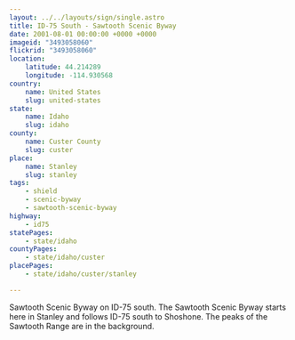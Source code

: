 ```yaml
---
layout: ../../layouts/sign/single.astro
title: ID-75 South - Sawtooth Scenic Byway
date: 2001-08-01 00:00:00 +0000 +0000
imageid: "3493058060"
flickrid: "3493058060"
location:
    latitude: 44.214289
    longitude: -114.930568
country:
    name: United States
    slug: united-states
state:
    name: Idaho
    slug: idaho
county:
    name: Custer County
    slug: custer
place:
    name: Stanley
    slug: stanley
tags:
    - shield
    - scenic-byway
    - sawtooth-scenic-byway
highway:
    - id75
statePages:
    - state/idaho
countyPages:
    - state/idaho/custer
placePages:
    - state/idaho/custer/stanley

---
```

Sawtooth Scenic Byway on ID-75 south.  The Sawtooth Scenic Byway starts here in Stanley and follows ID-75 south to Shoshone.  The peaks of the Sawtooth Range are in the background.